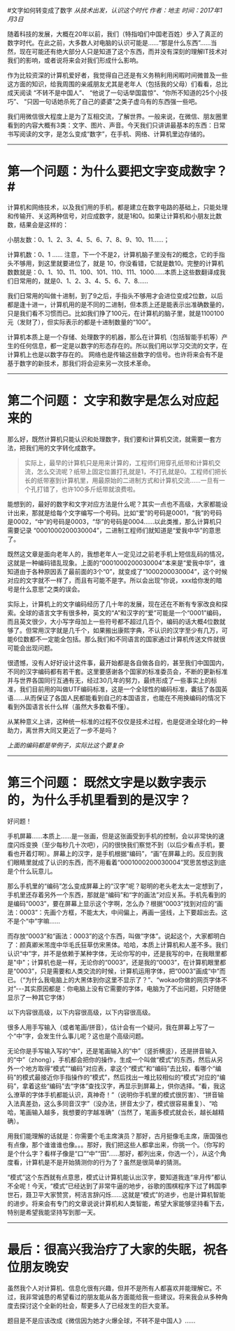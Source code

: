 #文字如何转变成了数字
_从技术出发，认识这个时代_ 
_作者：地主_
_时间：2017年1月3日_

随着科技的发展，大概在20年以前，我们（特指咱们中国老百姓）步入了真正的数字时代。在此之前，大多数人对电脑的认识可能是……“那是什么东西”……当然，现在可能还有绝大部分人只是知道了这个东西，而并没有深刻的理解IT技术对我们的影响，或者说将来会对我们形成什么影响。

作为比较资深的计算机爱好者，我觉得自己还是有义务稍利用闲暇时间微普及一些这方面的知识，给我周围的亲戚朋友尤其是老年人（包括我的父母）们看看，总比成天阅读 “不转不是中国人”、 “他说了一句话举国震惊”、“你所不知道的25个小技巧”、 “只因一句话她杀死了自己的婆婆”之类子虚乌有的东西强一些吧。

我们用微信很大程度上是为了互相交流，了解世界。一般来说，在微信、朋友圈里看到的内容大概有3类：文字、图片、声音。今天我们只讲讲最基本的东西：日常书写阅读的文字，是怎么变成“数字”，在手机、网络、计算机里边存储的。

---
# 第一个问题：为什么要把文字变成数字？#


计算机和网络技术，以及我们用的手机，都是建立在数字电路的基础上，只能处理和传输开、关这两种信号，对应成数字，就是1和0。如果让计算机和小朋友比数数，结果会是这样的：

小朋友数：0、1、2、3、4、5、6、7、8、9、10、11……；

计算机数：0、1 …… 注意，下一个不是2，计算机脑子里没有2的概念，它的手指头不够用，到这里就要进位了，就是 10，你没看错，它就是数10。完整的计算机数数就是：0、1、10、11、100、101、110、111、1000……本质上这些数翻译成我们日常用的，就是0、1、2、3、4、5、6、7、8……

我们日常用的叫做十进制，到了9之后，手指头不够用才会进位变成2位数，以后都是逢十进一，计算机用的是不同的二进制，但本质上还是能表示出准确数量的，只是我们看不习惯而已。比如我们挣了100元，在计算机的脑子里，就是1100100元（发财了），但实际表示的都是十进制数量的“100”。

计算机本质上是一个存储、处理数字的机器，那么在计算机（包括智能手机等）产生的任何信息，都一定是以数字的形态存在的。所以我们用以学习交流的文字，在计算机上也是以数字存在的。 网络也是传输这些数字的信号。也许将来会有不是基于数字的新技术，那我们将会迎来另一次技术革命。

---
# 第二个问题： 文字和数字是怎么对应起来的

那么好，既然计算机只能认识和处理数字，我们要和计算机交流，就需要一套方法，把我们用的文字转化成数字。

>实际上，最早的计算机只是用来计算的，工程师们用穿孔纸带和计算机交流，怎么交流呢？纸带上固定位置打孔就是1，不打孔就是0。工程师们把长长的纸带塞到计算机里，用最原始的二进制方式和计算机交流……一旦有一个孔打错了，也许100多斤纸带就浪费啦。

能想到的，最好的数字和文字对应方法是什么呢？其实一点也不高级，大家都能设计出来，那就是给每个文字编写一个号码。比如“爱”的号码是0001，“我”的号码是0002，“中”的号码是0003，“华”的号码是0004……以此类推，那么计算机只需要记录 “0001000200030004”，二进制工程师们就知道是“爱我中华”的意思了。

既然这文章是面向老年人的，我想老年人一定见过之前老手机上短信乱码的情况，这就是一种编码错乱现象。上面的“0001000200030004”本来是“爱我中华”，谁知道由于各种原因丢了最前面的3个“0”，就变成了“1000200030004”，这个时候对应的文字就不一样了，而且有可能不是字。所以会出现“你说，xxx给你发的暗号是什么意思”之类的误会。

实际上，计算机上的文字编码经历了几十年的发展，现在还在不断有专家改良和探索。全球的语言文字有很多种，英文的“A”和汉字的“爱”可能是一个“0001”编码，而且英文很少，大小写字母加上一些符号都不超过几百个，编码的话大概4位数就够了。但常用汉字就是几千个，如果搬出康熙字典，不认识的汉字至少有几万，可能6位数都不一定能全包括。那么我们和不同语言的国家通过计算机传送文件就很可能会出现问题。

很遗憾，没有人好好设计这件事，最开始都是各自做各自的，甚至我们中国国内，不同的汉字编码都有若干套。这里要感谢各个国家的标准委员会，不断的更新标准并与世界各国同行互通有无，经过30几年的努力，最终形成了一些事实上的标准，我们目前用的叫做UTF编码标准，这是一个全球性的编码标准，囊括了各国英语……从而保证了各国人民都能看到自己的本国语言，也能在不用换编码的情况下看到外国语言长什么样（虽然大多数看不懂）。

从某种意义上讲，这种统一标准的过程不仅仅是技术过程，也是促进全球化的一种助力，离世界大同又更近了一步不是吗？

_上面的编码都是举例子，实际比这个要复杂_

---
# 第三个问题： 既然文字是以数字表示的，为什么手机里看到的是汉字？

好问题！

手机屏幕……本质上……是一张画，但是这张画受到手机的控制，会以非常快的速度闪烁变换（至少每秒几十次吧），闪的很快我们察觉不到（以后少看点手机，要看也开着灯啊）。屏幕上的汉字，是手机根据“编码”，“画”在屏幕上的。反应到我们眼睛里就成了认识的东西，而不用看着“0001000200030004”冥思苦想这到底是个什么玩意儿。

那么手机里的“编码”怎么变成屏幕上的“汉字”呢？聪明的老头老太太一定想到了，手机里还存着另外一个东西，那就是“编码”和“字的画法”对应关系。手机先看到的是编码“0003”，要在屏幕上显示这个字啊，怎么办？根据“0003”找到对应的“画法：0003”：先画个方框，不能太大，中间偏上，再画一竖线，上下要超出去。这不是个“中”字嘛……

而存放“0003”和“画法：0003”的这个东西，叫做“字体”。说起这个，大家都明白了：颜真卿米芾庞中华毛氏狂草仿宋黑体。哈哈，本质上计算机和人差不多。我们认识“中”字，并不是依赖于某种字体，无论你写的中，还是我写的中，在我眼里都是"中"；计算机也是一样，无论你的“0003”，还是我的“0003”，在计算机眼里都是“0003”，只是需要和人类交流的时候，计算机运用字体，把“0003”画成“中”而已。（“为什么我电脑上的大黑体到你这里不显示了？”、“wokao你做的网页字体不对”---其实原因都是：你电脑上没有它需要的字体，电脑为了不出问题，只好随便显示了一种其它字体）

以下内容很高级，以下内容很高级，以下内容很高级。

很多人用手写输入（或者笔画/拼音），估计会有一个疑问，我在屏幕上写了一个“中”字，会发生什么事儿呢？这也是个高级问题。

无论你是手写输入写的“中”，还是笔画输入的“中”（竖折横竖），还是拼音输入的“中”（zhong），手机都会把你的操作，生成一个叫做“模式”的东西，然后从另外一个地方取得“模式”“编码”对应表，拿这个“模式”和“编码”去比较，看哪个“编码”的模式最接近你手指操作的“模式”，然后找出一堆比较相似的“模式”对应的“编码”，拿着这些“编码”去“字体”查找汉字，再显示到屏幕上，供你选择。“看，我这么潦草的字体手机都能认识，真神奇！”（说明你手机里的模式很厉害）、“拼音输入法真差劲，这么多同音汉字”（没办法，拼音太少了，模式很容易重复）、“哈哈，笔画输入越多，我想要的字越准确”（当然了，笔画多模式就会长，越长越精确）。

用我们能理解的话就是：你需要个毛主席演员？那好，古月挺像毛主席，唐国强也有点像，那个谁谁谁也像。。。那好，我们把这些人都拿出来，你挑一个。（你写的是个什么字？看样子像是“口”“中”“田”……那好，都列出来，你选一个），从这个角度看，计算机是不是开始猜测你的行为了？虽然是很简单的猜测。

“模式”这个东西就有点意思，模式让计算机能认出汉字，要知道我连“芈月传”都认不全呢！今天，“模式”已经达到了非常牛逼的地步，谷歌的围棋程序下过了韩国李世石，聂卫平大家赞赏，柯洁言辞闪烁……这就是“模式”的进步，也是计算机智能的进步。将来会有专门的文章说说计算机和人类智能，希望大家能够坚持看下去，特别是希望我能坚持写到那一天。

---
# 最后：很高兴我治疗了大家的失眠，祝各位朋友晚安

虽然我个人对计算机、信息化很有兴趣，但并不是所有人都喜欢并能理解它。不过，我非常诚恳的希望看过的朋友能从各方面能给我一些建议。将来我会从多种角度去探讨这个全新的社会，帮更多人了已经发生的巨大变革。

题目是不是应该改成《微信因为她才火爆全球，不转不是中国人》……